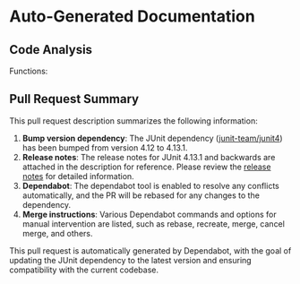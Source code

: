 # Auto-Generated Documentation

## Code Analysis
Functions: 

## Pull Request Summary
This pull request description summarizes the following information:

1. **Bump version dependency**: The JUnit dependency ([junit-team/junit4](https://github.com/junit-team/junit4)) has been bumped from version 4.12 to 4.13.1.
2. **Release notes**: The release notes for JUnit 4.13.1 and backwards are attached in the description for reference. Please review the [release notes](https://github.com/junit-team/junit/blob/HEAD/doc/ReleaseNotes4.13.1.md) for detailed information.
3. **Dependabot**: The dependabot tool is enabled to resolve any conflicts automatically, and the PR will be rebased for any changes to the dependency.
4. **Merge instructions**: Various Dependabot commands and options for manual intervention are listed, such as rebase, recreate, merge, cancel merge, and others.

This pull request is automatically generated by Dependabot, with the goal of updating the JUnit dependency to the latest version and ensuring compatibility with the current codebase.
